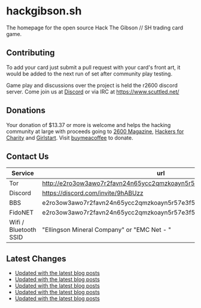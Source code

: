 # hackgibson.sh
The homepage for the open source Hack The Gibson // SH trading card game.


## Contributing

To add your card just submit a pull request with your card's front art, it would be added to the next run of set after community play testing.

Game play and discussions over the project is held the r2600 discord server. Come join us at [Discord](https://discord.com/invite/9hABUzz) or via IRC at https://www.scuttled.net/


## Donations

Your donation of $13.37 or more is welcome and helps the hacking community at large with proceeds going to [2600 Magazine](https://2600.com/), [Hackers for Charity](https://hackersforcharity.org) and [Girlstart](https://girlstart.org).  Visit [buymeacoffee](https://www.buymeacoffee.com/hackgibson.sh) to donate.


## Contact Us

Service | url
-|-
Tor | http://e2ro3ow3awo7r2favn24n65ycc2qmzkoayn5r57e3f56nvjwdcgg32ad.onion
Discord | https://discord.com/invite/9hABUzz
BBS | e2ro3ow3awo7r2favn24n65ycc2qmzkoayn5r57e3f56nvjwdcgg32ad.onion:23
FidoNET | e2ro3ow3awo7r2favn24n65ycc2qmzkoayn5r57e3f56nvjwdcgg32ad.onion:24554
Wifi / Bluetooth SSID | "Ellingson Mineral Company" or "EMC Net - <fidonet address>"

## Latest Changes
<!-- BLOG-POST-LIST:START -->
- [Updated with the latest blog posts](https://github.com/DFW2600/hackgibson.sh/commit/3ba1c36249183197a60a992b95dbf9049ecac790)
- [Updated with the latest blog posts](https://github.com/DFW2600/hackgibson.sh/commit/3d7cc22ac1064e0441a2139c0f8f6b98a3916c18)
- [Updated with the latest blog posts](https://github.com/DFW2600/hackgibson.sh/commit/b4d47733f6155c56933e278ef3af762041be2888)
- [Updated with the latest blog posts](https://github.com/DFW2600/hackgibson.sh/commit/127b4cd3c1ee046e9a4e55908741e6a5ca4dba9d)
- [Updated with the latest blog posts](https://github.com/DFW2600/hackgibson.sh/commit/bb643be97eb77aabd3554751b07863939b574c6a)
<!-- BLOG-POST-LIST:END -->
